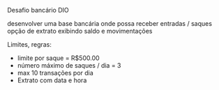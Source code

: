 Desafio bancário DIO

desenvolver uma base bancária
onde possa receber entradas / saques 
opção de extrato exibindo saldo e movimentações

Limites, regras:
- limite por saque = R$500.00
- número máximo de saques / dia = 3
- max 10 transações por dia
- Extrato com data e hora 

